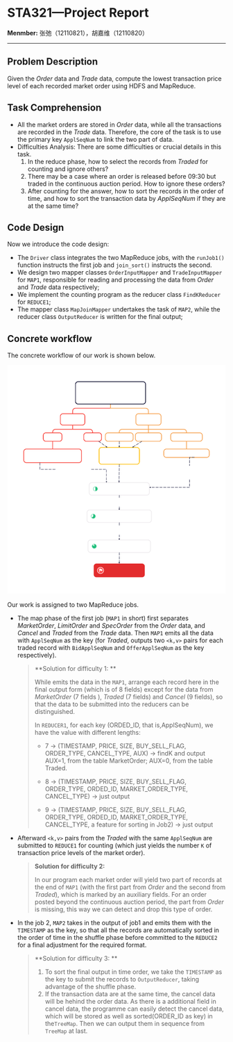 # STA321—Project Report

**Menmber:** 张弛（12110821），胡嘉维（12110820）

---

## Problem Description

Given the *Order* data and *Trade* data, compute the lowest transaction price level of each recorded market order using HDFS and MapReduce. 



## Task Comprehension

-	All the market orders are stored in *Order* data, while all the transactions are recorded in the *Trade* data. Therefore, the core of the task is to use the primary key `ApplSeqNum` to link the two part of data.
-	Difficulties Analysis: There are some difficulties or crucial details in this task.
    1. In the reduce phase, how to select the records from *Traded* for counting and ignore others?
    2. There may be a case where an order is released before 09:30 but traded in the continuous auction period. How to ignore these orders?
    3. After counting for the answer, how to sort the records in the order of time, and how to sort the transaction data by *ApplSeqNum* if they are at the same time?



## Code Design

Now we introduce the code design:

+ The `Driver` class integrates the two MapReduce jobs, with the `runJob1()` function instructs the first job and `join_sort()` instructs the second.
+ We design two mapper classes `OrderInputMapper` and `TradeInputMapper` for `MAP1`, responsible for reading and processing the data from *Order* and *Trade* data respectively;
+ We implement the counting program as the reducer class `FindKReducer` for `REDUCE1`;
+ The mapper class `MapJoinMapper` undertakes the task of `MAP2`, while the reducer class `OutputReducer` is written for the final output;



## Concrete workflow

The concrete workflow of our work is shown below. 

![ ](Workflow.svg)

Our work is assigned to two MapReduce jobs. 

- The map phase of the first job (`MAP1` in short) first separates *MarketOrder*, *LimitOrder* and *SpecOrder* from the *Order* data, and *Cancel* and *Traded* from the *Trade* data. Then `MAP1` emits all the data with `ApplSeqNum` as the key (for *Traded*, outputs two `<k,v>` pairs for each traded record with `BidApplSeqNum` and `OfferApplSeqNum` as the key respectively). 

	> **Solution for difficulty 1: **
	>
	> While emits the data in the `MAP1`, arrange each record here in the final output form (which is of 8 fields) except for the data from *MarketOrder* (7 fields ), *Traded* (7 fields) and *Cancel* (9 fields), so that the data to be submitted into the reducers can be distinguished.
	>
	> In `REDUCER1`, for each key (ORDED_ID, that is,ApplSeqNum), we have the value with different lengths:
	>
	> - 7 -> (TIMESTAMP, PRICE, SIZE, BUY_SELL_FLAG, ORDER_TYPE, CANCEL_TYPE, AUX) -> findK and output
	> 	  AUX=1, from the table MarketOrder; AUX=0, from the table Traded.
	>
	> - 8 -> (TIMESTAMP, PRICE, SIZE, BUY_SELL_FLAG, ORDER_TYPE, ORDED_ID, MARKET_ORDER_TYPE, CANCEL_TYPE) -> just output
	> - 9 -> (TIMESTAMP, PRICE, SIZE, BUY_SELL_FLAG, ORDER_TYPE, ORDED_ID, MARKET_ORDER_TYPE, CANCEL_TYPE, a feature for sorting in Job2) -> just output

- Afterward `<k,v>` pairs from the *Traded* with the same `ApplSeqNum` are submitted to `REDUCE1` for counting (which just yields the number `K` of transaction price levels of the market order). 

  >  **Solution for difficulty 2:**
  >
  >  In our program each market order will yield two part of records at the end of `MAP1` (with the first part from *Order* and the second from *Traded*), which is marked by an auxiliary fields. For an order posted beyond the continuous auction period, the part from *Order* is missing, this way we can detect and drop this type of order.

- In the job 2, `MAP2` takes in the output of job1 and emits them with the `TIMESTAMP` as the key, so that all the records are automatically sorted in the order of time in the shuffle phase before committed to the `REDUCE2` for a final adjustment for the required format.

	> **Solution for difficulty 3: **
	>
	> 1. To sort the final output in time order, we take the `TIMESTAMP` as the key to submit the records to `OutputReducer`, taking advantage of the shuffle phase.
	> 2. If the transaction data are at the same time,  the cancel data will be hehind the order data.  As there is a additional field in cancel data, the programme can easily detect the cancel data, which will be stored as well as  sorted(ORDER_ID as key) in the`TreeMap`. Then we can output them in sequence from `TreeMap` at last.



